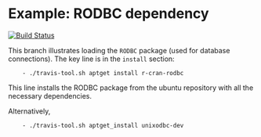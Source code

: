 Example: RODBC dependency
===========================
[![Build Status](https://travis-ci.org/csgillespie/travis-examples.png?branch=travis-RODBC)](https://travis-ci.org/csgillespie/travis-examples)

This branch illustrates loading the `RODBC` package (used for database connections). The key line is in the `install` section:

```
    - ./travis-tool.sh aptget install r-cran-rodbc
```

This line installs the RODBC package from the ubuntu repository with all the necessary dependencies. 

Alternatively, 

```
    - ./travis-tool.sh aptget_install unixodbc-dev
```
